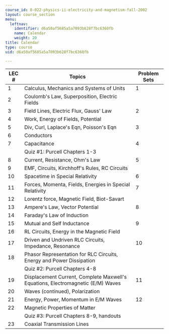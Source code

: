 ```yaml
---
course_id: 8-022-physics-ii-electricity-and-magnetism-fall-2002
layout: course_section
menu:
  leftnav:
    identifier: d6a50af5685a5a7093b628f7bc6360fb
    name: Calendar
    weight: 20
title: Calendar
type: course
uid: d6a50af5685a5a7093b628f7bc6360fb

---
```


| LEC # | Topics | Problem Sets |
| --- | --- | --- |
| 1 | Calculus, Mechanics and Systems of Units | 1 |
| 2 | Coulomb's Law, Superposition, Electric Fields |  |
| 3 | Field Lines, Electric Flux, Gauss' Law | 2 |
| 4 | Work, Energy of Fields, Potential |  |
| 5 | Div, Curl, Laplace's Eqn, Poisson's Eqn | 3 |
| 6 | Conductors |  |
| 7 | Capacitance | 4 |
|  | Quiz #1: Purcell Chapters 1-3 |  |
| 8 | Current, Resistance, Ohm's Law | 5 |
| 9 | EMF, Circuits, Kirchhoff's Rules, RC Circuits |  |
| 10 | Spacetime in Special Relativity | 6 |
| 11 | Forces, Momenta, Fields, Energies in Special Relativity | 7 |
| 12 | Lorentz force, Magnetic Field, Biot-Savart |  |
| 13 | Ampere's Law, Vector Potential | 8 |
| 14 | Faraday's Law of Induction |  |
| 15 | Mutual and Self Inductance | 9 |
| 16 | RL Circuits, Energy in the Magnetic Field |  |
| 17 | Driven and Undriven RLC Circuits, Impedance, Resonance | 10 |
| 18 | Phasor Representation for RLC Circuits, Energy and Power Dissipation |  |
|  | Quiz #2: Purcell Chapters 4-8 |  |
| 19 | Displacement Current, Complete Maxwell's Equations, Electromagnetic (E/M) Waves | 11 |
| 20 | Waves (continued), Polarization |  |
| 21 | Energy, Power, Momentum in E/M Waves | 12 |
| 22 | Magnetic Properties of Matter |  |
|  | Quiz #3: Purcell Chapters 8-9, handouts |  |
| 23 | Coaxial Transmission Lines |